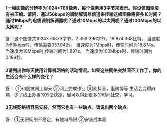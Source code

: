 #### 1一幅图像的分辨率为1024*768像素，每个像素用3字节来表示。假设该图像没有被压缩。请问，通过56kbps的调制解调器信道来传输这幅图像需要多长时间？通过1Mbps的电缆调制解调器呢？通过10Mbps的以太网呢？通过100Mbps的以太网呢？

答：这个图像共1024×768×3字节，2 359 296字节。18 874 368比特。
当速度为56kbps时，传输需要337.042s。
当速度为1Mbps时，传输时间为18.874s。
当速度为10Mbps时,传输时间为1.887s。
当速度为100Mbps时，传输时间为0.189秒。

#### 2请列出你每天使用计算机网络的活动情况。如果这些网络突然间不工作了，你的生活会有什么样的变化？

  答： ①和朋友网上聊天
          ②网上完成作业
          ③刷抖音，逛微博等
     生活会变得麻烦，少了线上办事的方便快捷，但可以得到更多的时间社交，学习。

#### 3无线网络很容易安装，然而它也有一些缺点。请说出两个缺点。

答：①无限网络不稳定，有地域局限
②安装成本高